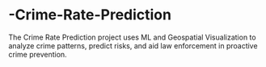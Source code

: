 # -Crime-Rate-Prediction
The Crime Rate Prediction project uses ML and Geospatial Visualization to analyze crime patterns, predict risks, and aid law enforcement in proactive crime prevention. 
